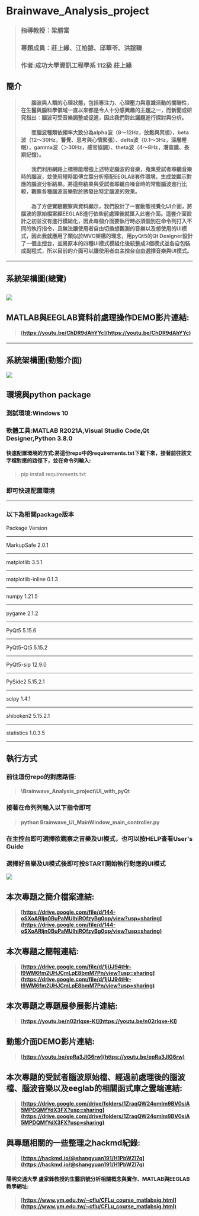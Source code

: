 # Brainwave_Analysis_project
> ### 指導教授：梁勝富
> ### 專題成員：莊上緣、江柏諺、邱華苓、洪誼臻
> ### 作者:成功大學資訊工程學系 112級 莊上緣

## 簡介
> #### &emsp;&emsp;腦波與人類的心理狀態，包括專注力、心理壓力與意識活動的關聯性，在生醫與腦科學領域一直以來都是令人十分感興趣的主題之一，而新聞或研究指出：腦波可受音樂調整或促進，因此我們對此議題進行探討與分析。
> #### &emsp;&emsp;而腦波種類依頻率大致分為alpha波（8～12Hz，放鬆與冥想）、beta波（12～30Hz，警覺、思考與心情緊張）、delta波（0.1～3Hz，深層睡眠），gamma波（＞30Hz，感官協調）、theta波（4～8Hz，潛意識、長期記憶）。
> #### &emsp;&emsp;我們利用網路上標榜能增強上述特定腦波的音樂，蒐集受試者聆聽音樂時的腦波，並使用短時距傅立葉分析搭配EEGLAB套件環境，生成並顯示對應的腦波分析結果。將這些結果與受試者聆聽白噪音時的常態腦波進行比較，觀察各種腦波音樂對於誘發出特定腦波的效果。
> #### &emsp;&emsp;為了方便實驗觀察與資料顯示，我們設計了一套動態視覺化UI介面，將腦波的原始檔案經EEGLAB進行依些前處理後就匯入此套介面。這套介面設計之初並沒有進行模組化，因此每個介面要執行時必須個別在命令列打入不同的執行指令，且無法讓使用者自由切換想觀測的音樂以及想使用的UI模式，因此我就應用了類似於MVC架構的理念，用pyQt5的Qt Designer設計了一個主控台，並將原本的四種UI模式模組化後統整成3個模式並各自包裝成副程式，所以目前的介面可以讓使用者由主控台自由選擇音樂與UI模式。
----------------------------------------------------
## 系統架構圖(總覽)
![](https://i.imgur.com/szZyy0u.png)
----------------------------------------------------
## MATLAB與EEGLAB資料前處理操作DEMO影片連結:
> #### [https://youtu.be/ChDR9dAhYYc](https://youtu.be/ChDR9dAhYYc)
-----------------------------------------------------------

## 系統架構圖(動態介面)
![](https://i.imgur.com/7q3t3Ng.png)

## 環境與python package
### 測試環境:Windows 10
### 軟體工具:MATLAB R2021A,Visual Studio Code,Qt Designer,Python 3.8.0
#### 快速配置環境的方式:將這份repo中的requirements.txt下載下來，接著前往該文字檔對應的路徑下，並在命令列輸入:
> pip install requirements.txt
### 即可快速配置環境
-------------------------------------
### 以下為相關package版本
Package                  Version
------------------------ ---------
MarkupSafe               2.0.1
------------------------ ---------
matplotlib               3.5.1
------------------------ ---------
matplotlib-inline        0.1.3
------------------------ ---------
numpy                    1.21.5
------------------------ ---------
pygame                   2.1.2
------------------------ ---------
PyQt5                    5.15.6
------------------------ ---------
PyQt5-Qt5                5.15.2
------------------------ ---------
PyQt5-sip                12.9.0
------------------------ ---------
PySide2                  5.15.2.1
------------------------ ---------
scipy                    1.4.1
------------------------ ---------
shiboken2                5.15.2.1
------------------------ ---------
statistics               1.0.3.5
------------------------ ---------

## 執行方式
### 前往這份repo的對應路徑:
> #### \Brainwave_Analysis_project\UI_with_pyQt
### 接著在命列列輸入以下指令即可
> #### python Brainwave_UI_MainWindow_main_controller.py
### 在主控台即可選擇欲觀察之音樂及UI模式，也可以按HELP查看User's Guide
### 選擇好音樂及UI模式後即可按START開始執行對應的UI模式
![](https://i.imgur.com/PFcOGhe.png)


## 本次專題之簡介檔案連結:
> #### [https://drive.google.com/file/d/144-oSXoARIjn0BuPaMUIhiROfzyBg0qp/view?usp=sharing](https://drive.google.com/file/d/144-oSXoARIjn0BuPaMUIhiROfzyBg0qp/view?usp=sharing)
## 本次專題之簡報連結:
> #### [https://drive.google.com/file/d/1jUJ94tHr-l9WM6fm2UHJCmLpE8bmM7Pn/view?usp=sharing](https://drive.google.com/file/d/1jUJ94tHr-l9WM6fm2UHJCmLpE8bmM7Pn/view?usp=sharing)

## 本次專題之專題展參展影片連結:

> #### [https://youtu.be/n02rIqxe-KI](https://youtu.be/n02rIqxe-KI)

## 動態介面DEMO影片連結:
> #### [https://youtu.be/epRa3JlG6rw](https://youtu.be/epRa3JlG6rw)

## 本次專題的受試者腦波原始檔、經過前處理後的腦波檔、腦波音樂以及eeglab的相關函式庫之雲端連結:
> #### [https://drive.google.com/drive/folders/1ZraqQW24qmIm9BV0siA5MPDQMfYdX3FX?usp=sharing](https://drive.google.com/drive/folders/1ZraqQW24qmIm9BV0siA5MPDQMfYdX3FX?usp=sharing)

## 與專題相關的一些整理之hackmd紀錄:
> #### [https://hackmd.io/@shangyuan191/H1PbWZI7q](https://hackmd.io/@shangyuan191/H1PbWZI7q)

#### 陽明交通大學 盧家鋒教授的生醫訊號分析相關概念與實作、MATLAB與EEGLAB教學網址:
> #### [https://www.ym.edu.tw/~cflu/CFLu_course_matlabsig.html](https://www.ym.edu.tw/~cflu/CFLu_course_matlabsig.html)
 